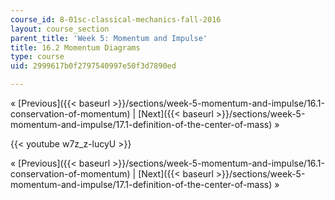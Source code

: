 ```yaml
---
course_id: 8-01sc-classical-mechanics-fall-2016
layout: course_section
parent_title: 'Week 5: Momentum and Impulse'
title: 16.2 Momentum Diagrams
type: course
uid: 2999617b0f2797540997e50f3d7890ed

---
```


« [Previous]({{< baseurl >}}/sections/week-5-momentum-and-impulse/16.1-conservation-of-momentum) | [Next]({{< baseurl >}}/sections/week-5-momentum-and-impulse/17.1-definition-of-the-center-of-mass) »

{{< youtube w7z_z-lucyU >}}

« [Previous]({{< baseurl >}}/sections/week-5-momentum-and-impulse/16.1-conservation-of-momentum) | [Next]({{< baseurl >}}/sections/week-5-momentum-and-impulse/17.1-definition-of-the-center-of-mass) »